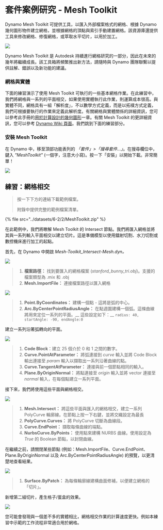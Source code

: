 # 套件案例研究 - Mesh Toolkit

Dynamo Mesh Toolkit 可提供工具，以匯入外部檔案格式的網格、根據 Dynamo 幾何圖形物件建立網格，並根據網格的頂點與索引手動建置網格。該資源庫還提供工具來修改網格、修復網格，或萃取水平切片，以用於加工。

![](<../images/6-2/2/meshToolkit case study 01.jpg>)

Dynamo Mesh Toolkit 是 Autodesk 持續進行網格研究的一部分，因此在未來的幾年將繼續成長。該工具箱將頻繁推出新方法，請隨時與 Dynamo 團隊聯繫以提供註解、錯誤以及新功能的建議。

### 網格與實體

下面的練習演示了使用 Mesh Toolkit 可執行的一些基本網格作業。在此練習中，我們將網格與一系列的平面相交，如果使用實體執行此作業，則運算成本很高。與實體不同，網格具有一組「解析度」，不以數學方式定義，而是以拓樸方式定義，我們可根據要執行的作業來定義此解析度。有關網格與實體關係的詳細資訊，您可以參考此手冊的[用於計算設計的幾何圖形](../../a-closer-look-at-dynamo-essential-nodes-and-concepts/5\_geometry-for-computational-design/)一章。有關 Mesh Toolkit 的更詳細資訊，您可以參考 [Dynamo Wiki 頁面](https://github.com/DynamoDS/Dynamo/wiki/Dynamo-Mesh-Toolkit)。我們跳到下面的練習部分。

### 安裝 Mesh Toolkit

在 Dynamo 中，移至頂部功能表列的 _「套件」>「搜尋套件...」_。在搜尋欄位中，鍵入 _"MeshToolkit"_ (一個字，注意大小寫)。按一下「安裝」以開始下載。非常簡單！

![](<../images/6-2/2/meshToolkit case study - install package.jpg>)

## 練習：網格相交

> 按一下下方的連結下載範例檔案。
>
> 附錄中提供完整的範例檔案清單。

{% file src="../datasets/6-2/2/MeshToolkit.zip" %}

在此範例中，我們將瞭解 Mesh Toolkit 的 Intersect 節點。我們將匯入網格並將其與一系列輸入平面相交以建立切片。這是準備模型以使用鐳射切割、水刀切割或數控機床進行加工的起點。

首先，在 Dynamo 中開啟 _Mesh-Toolkit\_Intersect-Mesh.dyn。_

![](<../images/6-2/2/meshToolkit case study - exercise 01.jpg>)

> 1. **檔案路徑：** 找到要匯入的網格檔案 (_stanford\_bunny\_tri.obj_)。支援的檔案類型為 .mix 和 .obj
> 2. **Mesh.ImportFile：** 連接檔案路徑以匯入網格

![](<../images/6-2/2/meshToolkit case study - exercise 02.jpg>)

> 1. **Point.ByCoordinates：** 建構一個點 - 這將是弧的中心。
> 2. **Arc.ByCenterPointRadiusAngle：** 在點週圍建構一個弧。這條曲線將用來定位一系列的平面。\_\_ 這些設定如下：\_\_ `radius: 40, startAngle: -90, endAngle:0`

建立一系列沿著弧轉向的平面。

![](<../images/6-2/2/meshToolkit case study - exercise 03.jpg>)

> 1. **Code Block**：建立 25 個介於 0 和 1 之間的數字。
> 2. **Curve.PointAtParameter：** 將弧連接到 _curve_ 輸入並將 Code Block 輸出連接至 _param_ 輸入以擷取出一系列沿著曲線的點。
> 3. **Curve.TangentAtParameter：** 連接與前一個節點相同的輸入。
> 4. **Plane.ByOriginNormal：** 將點連接至 _origin_ 輸入並將 vector 連接至 _normal_ 輸入，在每個點建立一系列平面。

接下來，我們將使用這些平面與網格相交。

![](<../images/6-2/2/meshToolkit case study - exercise 04.jpg>)

> 1. **Mesh.Intersect：** 將這些平面與匯入的網格相交，建立一系列 PolyCurve 輪廓線。在節點上按一下右鍵，並將交織設定為最長
> 2. **PolyCurve.Curves：** 將 PolyCurve 切斷為曲線段。
> 3. **Curve.EndPoint：** 擷取每條曲線的端點。
> 4. **NurbsCurve.ByPoints：** 使用點來建構 NURBS 曲線。使用設定為 _True_ 的 Boolean 節點，以封閉曲線。

在繼續之前，請關閉某些節點 (例如：Mesh.ImportFile、Curve.EndPoint、Plane.ByOriginNormal 以及 Arc.ByCenterPointRadiusAngle) 的預覽，以更清楚地查看結果。

![](<../images/6-2/2/meshToolkit case study - exercise 05.jpg>)

> 1. **Surface.ByPatch：** 為每條輪廓線建構曲面修補，以便建立網格的「切片」。

新增第二組切片，產生格子/蛋盒的效果。

![](<../images/6-2/2/meshToolkit case study - exercise 06.jpg>)

您可能會發現與一個差不多的實體相比，網格相交作業的計算速度更快。例如本練習中示範的工作流程非常適合用於網格。
